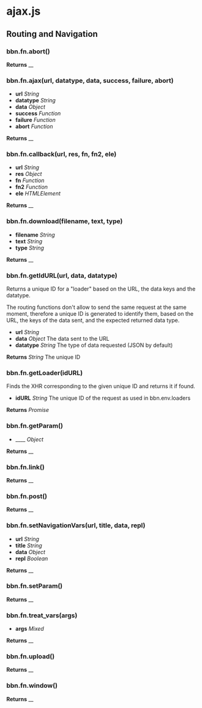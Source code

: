 # ajax.js

## Routing and Navigation

### bbn.fn.abort()


**Returns** __ 

### bbn.fn.ajax(url, datatype, data, success, failure, abort)

* __url__ _String_ 
* __datatype__ _String_ 
* __data__ _Object_ 
* __success__ _Function_ 
* __failure__ _Function_ 
* __abort__ _Function_ 

**Returns** __ 

### bbn.fn.callback(url, res, fn, fn2, ele)

* __url__ _String_ 
* __res__ _Object_ 
* __fn__ _Function_ 
* __fn2__ _Function_ 
* __ele__ _HTMLElement_ 

**Returns** __ 

### bbn.fn.download(filename, text, type)

* __filename__ _String_ 
* __text__ _String_ 
* __type__ _String_ 

**Returns** __ 

### bbn.fn.getIdURL(url, data, datatype)

Returns a unique ID for a "loader" based on the URL, the data keys and the datatype.

The routing functions don't allow to send the same request at the same moment,
therefore a unique ID is generated to identify them, based on the URL,
the keys of the data sent, and the expected returned data type.
* __url__ _String_ 
* __data__ _Object_ The data sent to the URL
* __datatype__ _String_ The type of data requested (JSON by default)

**Returns** _String_ The unique ID

### bbn.fn.getLoader(idURL)

Finds the XHR corresponding to the given unique ID and returns it if found.
* __idURL__ _String_ The unique ID of the request as used in bbn.env.loaders

**Returns** _Promise_ 

### bbn.fn.getParam()

* ____ _Object_ 

**Returns** __ 

### bbn.fn.link()


**Returns** __ 

### bbn.fn.post()


**Returns** __ 

### bbn.fn.setNavigationVars(url, title, data, repl)

* __url__ _String_ 
* __title__ _String_ 
* __data__ _Object_ 
* __repl__ _Boolean_ 

**Returns** __ 

### bbn.fn.setParam()


**Returns** __ 

### bbn.fn.treat_vars(args)

* __args__ _Mixed_ 

**Returns** __ 

### bbn.fn.upload()


**Returns** __ 

### bbn.fn.window()


**Returns** __ 